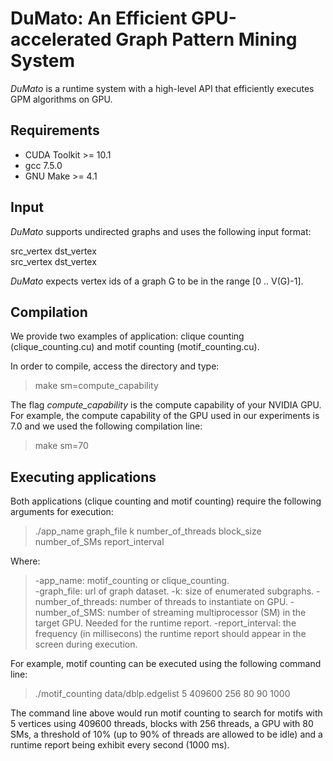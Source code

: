 # DuMato: An Efficient GPU-accelerated Graph Pattern Mining System

*DuMato* is a runtime system with a high-level API that efficiently executes GPM algorithms on GPU.

## Requirements
- CUDA Toolkit >= 10.1
- gcc 7.5.0
- GNU Make >= 4.1

## Input
*DuMato* supports undirected graphs and uses the following input format:

src_vertex dst_vertex <br />
src_vertex dst_vertex <br />

*DuMato* expects vertex ids of a graph G to be in the range [0 .. V(G)-1].

## Compilation

We provide two examples of application: clique counting (clique_counting.cu) and motif counting (motif_counting.cu).

In order to compile, access the directory and type:

>make sm=compute_capability

The flag *compute_capability* is the compute capability of your NVIDIA GPU. For example, the compute capability of the GPU used in our experiments is 7.0 and we used the following compilation line:

>make sm=70

## Executing applications
Both applications (clique counting and motif counting) require the following arguments for execution:

>./app_name graph_file k number_of_threads block_size number_of_SMs report_interval

Where:
> -app_name: motif_counting or clique_counting. <br />
> -graph_file: url of graph dataset.
> -k: size of enumerated subgraphs.
> -number_of_threads: number of threads to instantiate on GPU.
> -number_of_SMS: number of streaming multiprocessor (SM) in the target GPU. Needed for the runtime report.
> -report_interval: the frequency (in millisecons) the runtime report should appear in the screen during execution.

For example, motif counting can be executed using the following command line:

>./motif_counting data/dblp.edgelist 5 409600 256 80 90 1000

The command line above would run motif counting to search for motifs with 5 vertices using 409600 threads, blocks with 256 threads, a GPU with 80 SMs, a threshold of 10\% (up to 90\% of threads are allowed to be idle) and a runtime report being exhibit every second (1000 ms).
